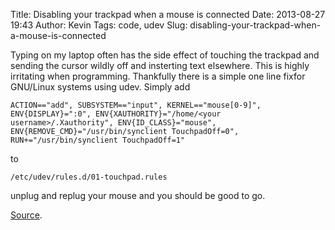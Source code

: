 Title: Disabling your trackpad when a mouse is connected
Date: 2013-08-27 19:43
Author: Kevin
Tags: code, udev
Slug: disabling-your-trackpad-when-a-mouse-is-connected

Typing on my laptop often has the side effect of touching the trackpad
and sending the cursor wildly off and insterting text elsewhere. This is
highly irritating when programming. Thankfully there is a simple one
line fixfor GNU/Linux systems using udev. Simply add

    ACTION=="add", SUBSYSTEM=="input", KERNEL=="mouse[0-9]", ENV{DISPLAY}=":0", ENV{XAUTHORITY}="/home/<your username>/.Xauthority", ENV{ID_CLASS}="mouse", ENV{REMOVE_CMD}="/usr/bin/synclient TouchpadOff=0", RUN+="/usr/bin/synclient TouchpadOff=1"

to

    /etc/udev/rules.d/01-touchpad.rules

unplug and replug your mouse and you should be good to go.

[Source](http://https://wiki.archlinux.org/index.php/Synaptics#Disable_touchpad_upon_external_mouse_detection).
